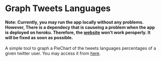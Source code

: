 # Graph Tweets Languages


#### Note: Currently, you may run the app locally without any problems. However, There is a dependecy that is causeing a problem when the app is deployed on heroku. Therefore, the [website](https://asimokby.github.io/Graph-Tweets-Languages/) won't work peroperly. It will be fixed as soon as possible. 

A simple tool to graph a PieChart of the tweets languages percentages of a given twitter user. You may access it from [here](https://asimokby.github.io/Graph-Tweets-Languages/).
